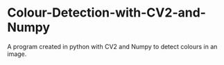 # Colour-Detection-with-CV2-and-Numpy
A program created in python with CV2 and Numpy to detect colours in an image.
